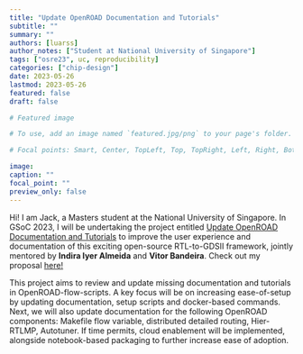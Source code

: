 ```yaml
---
title: "Update OpenROAD Documentation and Tutorials"
subtitle: ""
summary: ""
authors: [luarss]
author_notes: ["Student at National University of Singapore"]
tags: ["osre23", uc, reproducibility]
categories: ["chip-design"]
date: 2023-05-26
lastmod: 2023-05-26
featured: false
draft: false

# Featured image

# To use, add an image named `featured.jpg/png` to your page's folder.

# Focal points: Smart, Center, TopLeft, Top, TopRight, Left, Right, BottomLeft, Bottom, BottomRight.

image:
caption: ""
focal_point: ""
preview_only: false
---
```


Hi! I am Jack, a Masters student at the National University of Singapore. In GSoC 2023, I will be undertaking the project entitled [Update OpenROAD Documentation and Tutorials](/project/osre23/ucsd/openroad) to improve the user experience and documentation of this exciting open-source RTL-to-GDSII framework, jointly mentored by **Indira Iyer Almeida** and **Vitor Bandeira**. Check out my proposal [here!](https://drive.google.com/file/d/1_R4zDe2N05LtAsvDKa3w6C98GvIZ8HAI/view?usp=sharing)

This project aims to review and update missing documentation and tutorials in OpenROAD-flow-scripts. A key focus will be on increasing ease-of-setup by updating documentation, setup scripts and docker-based commands. Next, we will also update documentation for the following OpenROAD components: Makefile flow variable, distributed detailed routing, Hier-RTLMP, Autotuner. If time permits, cloud enablement will be implemented, alongside notebook-based packaging to further increase ease of adoption.
